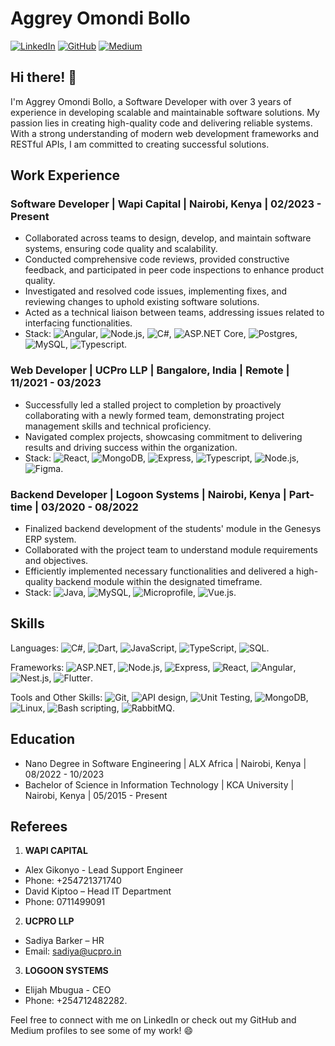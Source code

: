 # Aggrey Omondi Bollo

[![LinkedIn](https://img.shields.io/badge/LinkedIn-aggrey--bollo-blue)](https://www.linkedin.com/in/aggrey-bollo/)
[![GitHub](https://img.shields.io/badge/GitHub-bollo--omar-lightgrey)](https://github.com/bollo-omar)
[![Medium](https://img.shields.io/badge/Medium-bolloo18-green)](https://medium.com/@bolloo18)

## Hi there! 👋

I'm Aggrey Omondi Bollo, a Software Developer with over 3 years of experience in developing scalable and maintainable software solutions. My passion lies in creating high-quality code and delivering reliable systems. With a strong understanding of modern web development frameworks and RESTful APIs, I am committed to creating successful solutions.

## Work Experience

### Software Developer | Wapi Capital | Nairobi, Kenya | 02/2023 - Present
- Collaborated across teams to design, develop, and maintain software systems, ensuring code quality and scalability.
- Conducted comprehensive code reviews, provided constructive feedback, and participated in peer code inspections to enhance product quality.
- Investigated and resolved code issues, implementing fixes, and reviewing changes to uphold existing software solutions.
- Acted as a technical liaison between teams, addressing issues related to interfacing functionalities.
- Stack: ![Angular](https://img.shields.io/badge/-Angular-red), ![Node.js](https://img.shields.io/badge/-Node.js-339933), ![C#](https://img.shields.io/badge/-C%23-blue), ![ASP.NET Core](https://img.shields.io/badge/-ASP.NET%20Core-blueviolet), ![Postgres](https://img.shields.io/badge/-Postgres-336791), ![MySQL](https://img.shields.io/badge/-MySQL-4479A1), ![Typescript](https://img.shields.io/badge/-Typescript-007ACC).

### Web Developer | UCPro LLP | Bangalore, India | Remote | 11/2021 - 03/2023
- Successfully led a stalled project to completion by proactively collaborating with a newly formed team, demonstrating project management skills and technical proficiency.
- Navigated complex projects, showcasing commitment to delivering results and driving success within the organization.
- Stack: ![React](https://img.shields.io/badge/-React-61DAFB), ![MongoDB](https://img.shields.io/badge/-MongoDB-47A248), ![Express](https://img.shields.io/badge/-Express-000000), ![Typescript](https://img.shields.io/badge/-Typescript-007ACC), ![Node.js](https://img.shields.io/badge/-Node.js-339933), ![Figma](https://img.shields.io/badge/-Figma-F24E1E).

### Backend Developer | Logoon Systems | Nairobi, Kenya | Part-time | 03/2020 - 08/2022
- Finalized backend development of the students' module in the Genesys ERP system.
- Collaborated with the project team to understand module requirements and objectives.
- Efficiently implemented necessary functionalities and delivered a high-quality backend module within the designated timeframe.
- Stack: ![Java](https://img.shields.io/badge/-Java-007396), ![MySQL](https://img.shields.io/badge/-MySQL-4479A1), ![Microprofile](https://img.shields.io/badge/-Microprofile-1B6AC6), ![Vue.js](https://img.shields.io/badge/-Vue.js-4FC08D).

## Skills

Languages: ![C#](https://img.shields.io/badge/-C%23-blue), ![Dart](https://img.shields.io/badge/-Dart-0175C2), ![JavaScript](https://img.shields.io/badge/-JavaScript-F7DF1E), ![TypeScript](https://img.shields.io/badge/-TypeScript-007ACC), ![SQL](https://img.shields.io/badge/-SQL-4479A1).

Frameworks: ![ASP.NET](https://img.shields.io/badge/-ASP.NET-blueviolet), ![Node.js](https://img.shields.io/badge/-Node.js-339933), ![Express](https://img.shields.io/badge/-Express-000000), ![React](https://img.shields.io/badge/-React-61DAFB), ![Angular](https://img.shields.io/badge/-Angular-red), ![Nest.js](https://img.shields.io/badge/-Nest.js-E0234E), ![Flutter](https://img.shields.io/badge/-Flutter-02569B).

Tools and Other Skills: ![Git](https://img.shields.io/badge/-Git-F05032), ![API design](https://img.shields.io/badge/-API%20design-FF4400), ![Unit Testing](https://img.shields.io/badge/-Unit%20Testing-018F67), ![MongoDB](https://img.shields.io/badge/-MongoDB-47A248), ![Linux](https://img.shields.io/badge/-Linux-FCC624), ![Bash scripting](https://img.shields.io/badge/-Bash%20scripting-4EAA25), ![RabbitMQ](https://img.shields.io/badge/-RabbitMQ-FF6600).

## Education

- Nano Degree in Software Engineering | ALX Africa | Nairobi, Kenya | 08/2022 - 10/2023
- Bachelor of Science in Information Technology | KCA University | Nairobi, Kenya | 05/2015 - Present

## Referees

1. **WAPI CAPITAL**
  - Alex Gikonyo - Lead Support Engineer
  - Phone: +254721371740
  - David Kiptoo – Head IT Department
  - Phone: 0711499091

2. **UCPRO LLP**
  - Sadiya Barker – HR
  - Email: sadiya@ucpro.in

3. **LOGOON SYSTEMS**
  - Elijah Mbugua - CEO
  - Phone: +254712482282.

Feel free to connect with me on LinkedIn or check out my GitHub and Medium profiles to see some of my work! 😄
